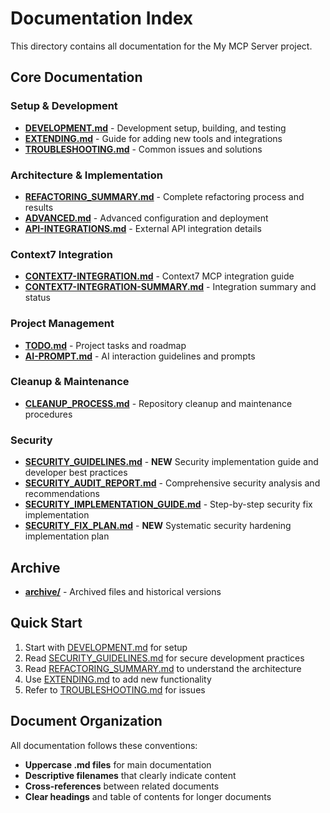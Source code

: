 # Documentation Index

This directory contains all documentation for the My MCP Server project.

## Core Documentation

### Setup & Development

- [**DEVELOPMENT.md**](DEVELOPMENT.md) - Development setup, building, and testing
- [**EXTENDING.md**](EXTENDING.md) - Guide for adding new tools and integrations
- [**TROUBLESHOOTING.md**](TROUBLESHOOTING.md) - Common issues and solutions

### Architecture & Implementation

- [**REFACTORING_SUMMARY.md**](REFACTORING_SUMMARY.md) - Complete refactoring process and results
- [**ADVANCED.md**](ADVANCED.md) - Advanced configuration and deployment
- [**API-INTEGRATIONS.md**](API-INTEGRATIONS.md) - External API integration details

### Context7 Integration

- [**CONTEXT7-INTEGRATION.md**](CONTEXT7-INTEGRATION.md) - Context7 MCP integration guide
- [**CONTEXT7-INTEGRATION-SUMMARY.md**](CONTEXT7-INTEGRATION-SUMMARY.md) - Integration summary and status

### Project Management

- [**TODO.md**](TODO.md) - Project tasks and roadmap
- [**AI-PROMPT.md**](AI-PROMPT.md) - AI interaction guidelines and prompts

### Cleanup & Maintenance

- [**CLEANUP_PROCESS.md**](CLEANUP_PROCESS.md) - Repository cleanup and maintenance procedures

### Security

- [**SECURITY_GUIDELINES.md**](SECURITY_GUIDELINES.md) - **NEW** Security implementation guide and developer best practices
- [**SECURITY_AUDIT_REPORT.md**](SECURITY_AUDIT_REPORT.md) - Comprehensive security analysis and recommendations
- [**SECURITY_IMPLEMENTATION_GUIDE.md**](SECURITY_IMPLEMENTATION_GUIDE.md) - Step-by-step security fix implementation
- [**SECURITY_FIX_PLAN.md**](SECURITY_FIX_PLAN.md) - **NEW** Systematic security hardening implementation plan

## Archive

- [**archive/**](archive/) - Archived files and historical versions

## Quick Start

1. Start with [DEVELOPMENT.md](DEVELOPMENT.md) for setup
2. Read [SECURITY_GUIDELINES.md](SECURITY_GUIDELINES.md) for secure development practices
3. Read [REFACTORING_SUMMARY.md](REFACTORING_SUMMARY.md) to understand the architecture
4. Use [EXTENDING.md](EXTENDING.md) to add new functionality
5. Refer to [TROUBLESHOOTING.md](TROUBLESHOOTING.md) for issues

## Document Organization

All documentation follows these conventions:

- **Uppercase .md files** for main documentation
- **Descriptive filenames** that clearly indicate content
- **Cross-references** between related documents
- **Clear headings** and table of contents for longer documents
